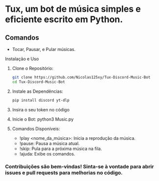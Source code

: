 # Tux, um bot de música simples e eficiente escrito em Python.

## Comandos
- Tocar, Pausar, e Pular músicas.

Instalação e Uso

1. Clone o Repositório:
   ```bash
   git clone https://github.com/Nicolas125xy/Tux-Discord-Music-Bot 
   cd Tux-Discord-Music-Bot

2. Instale as Dependências:
   ````bash
   pip install discord yt-dlp

3. Insira o seu token no código

4. Inicie o Bot:
   python3 Music.py

5. Comandos Disponíveis:
   - !play <nome_da_música>: Inicia a reprodução da música.
   - !pause: Pausa a música atual.
   - !skip: Pula para a próxima música na fila.
   - !ajuda: Exibe os comandos.


### Contribuições são bem-vindas! Sinta-se à vontade para abrir issues e pull requests para melhorias no código.
